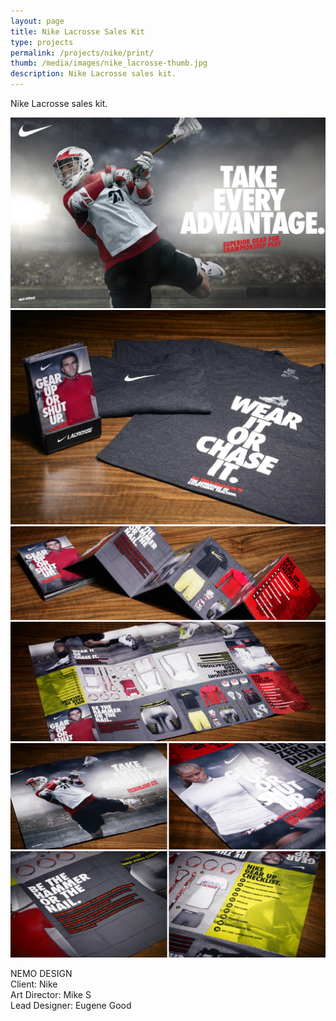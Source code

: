 ```yaml
---
layout: page
title: Nike Lacrosse Sales Kit
type: projects
permalink: /projects/nike/print/
thumb: /media/images/nike_lacrosse-thumb.jpg
description: Nike Lacrosse sales kit. 
---
```


Nike Lacrosse sales kit.


![](/media/images/nike_lacrosse_1.jpg)
![](/media/images/nike_lacrosse_2.jpg)
![](/media/images/nike_lacrosse_3.jpg)
![](/media/images/nike_lacrosse_4.jpg)

NEMO DESIGN<br/>
Client: Nike<br/>
Art Director: Mike S<br/>
Lead Designer: Eugene Good